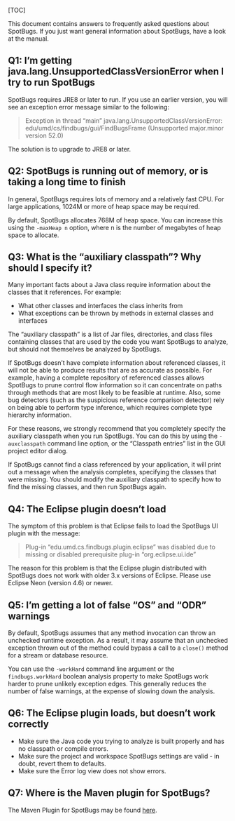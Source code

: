 [TOC]

This document contains answers to frequently asked questions about SpotBugs. If you just want general information about SpotBugs, have a look at the manual.

Q1: I’m getting java.lang.UnsupportedClassVersionError when I try to run SpotBugs
----------------------------------------------------------------------------------------------------------------------------------------------------------------------------------------------

SpotBugs requires JRE8 or later to run. If you use an earlier version, you will see an exception error message similar to the following:

> Exception in thread “main” java.lang.UnsupportedClassVersionError: edu/umd/cs/findbugs/gui/FindBugsFrame (Unsupported major.minor version 52.0)

The solution is to upgrade to JRE8 or later.

Q2: SpotBugs is running out of memory, or is taking a long time to finish
-----------------------------------------------------------------------------------------------------------------------------------------------------------------------------

In general, SpotBugs requires lots of memory and a relatively fast CPU. For large applications, 1024M or more of heap space may be required.

By default, SpotBugs allocates 768M of heap space. You can increase this using the `-maxHeap n` option, where n is the number of megabytes of heap space to allocate.

Q3: What is the “auxiliary classpath”? Why should I specify it?
------------------------------------------------------------------------------------------------------------------------------------------------------

Many important facts about a Java class require information about the classes that it references. For example:

*   What other classes and interfaces the class inherits from
*   What exceptions can be thrown by methods in external classes and interfaces

The “auxiliary classpath” is a list of Jar files, directories, and class files containing classes that are used by the code you want SpotBugs to analyze, but should not themselves be analyzed by SpotBugs.

If SpotBugs doesn’t have complete information about referenced classes, it will not be able to produce results that are as accurate as possible. For example, having a complete repository of referenced classes allows SpotBugs to prune control flow information so it can concentrate on paths through methods that are most likely to be feasible at runtime. Also, some bug detectors (such as the suspicious reference comparison detector) rely on being able to perform type inference, which requires complete type hierarchy information.

For these reasons, we strongly recommend that you completely specify the auxiliary classpath when you run SpotBugs. You can do this by using the `-auxclasspath` command line option, or the “Classpath entries” list in the GUI project editor dialog.

If SpotBugs cannot find a class referenced by your application, it will print out a message when the analysis completes, specifying the classes that were missing. You should modify the auxiliary classpath to specify how to find the missing classes, and then run SpotBugs again.

Q4: The Eclipse plugin doesn’t load
--------------------------------------------------------------------------------------------------

The symptom of this problem is that Eclipse fails to load the SpotBugs UI plugin with the message:

> Plug-in “edu.umd.cs.findbugs.plugin.eclipse” was disabled due to missing or disabled prerequisite plug-in “org.eclipse.ui.ide”

The reason for this problem is that the Eclipse plugin distributed with SpotBugs does not work with older 3.x versions of Eclipse. Please use Eclipse Neon (version 4.6) or newer.

Q5: I’m getting a lot of false “OS” and “ODR” warnings
------------------------------------------------------------------------------------------------------------------------------------

By default, SpotBugs assumes that any method invocation can throw an unchecked runtime exception. As a result, it may assume that an unchecked exception thrown out of the method could bypass a call to a `close()` method for a stream or database resource.

You can use the `-workHard` command line argument or the `findbugs.workHard` boolean analysis property to make SpotBugs work harder to prune unlikely exception edges. This generally reduces the number of false warnings, at the expense of slowing down the analysis.

Q6: The Eclipse plugin loads, but doesn’t work correctly
-------------------------------------------------------------------------------------------------------------------------------------------

*   Make sure the Java code you trying to analyze is built properly and has no classpath or compile errors.
*   Make sure the project and workspace SpotBugs settings are valid - in doubt, revert them to defaults.
*   Make sure the Error log view does not show errors.


Q7: Where is the Maven plugin for SpotBugs?
-----------------------------------------------------------------------------------------------------------------

The Maven Plugin for SpotBugs may be found [here](https://github.com/spotbugs/spotbugs-maven-plugin/).
